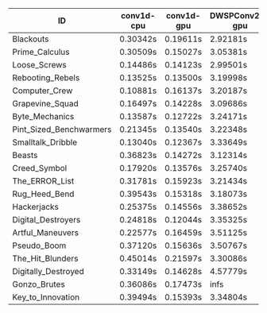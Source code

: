 |ID|conv1d-cpu|conv1d-gpu|DWSPConv2D-gpu|gemm-gpu|avg|
|-|-|-|-|-|-|
|Blackouts|0.30342s|0.19611s|2.92181s|1.73848s|1.28996s|
|Prime_Calculus|0.30509s|0.15027s|3.05381s|1.78273s|1.32297s|
|Loose_Screws|0.14486s|0.14123s|2.99501s|2.02913s|1.32756s|
|Rebooting_Rebels|0.13525s|0.13500s|3.19998s|1.91929s|1.34738s|
|Computer_Crew|0.10881s|0.16137s|3.20187s|1.95196s|1.35600s|
|Grapevine_Squad|0.16497s|0.14228s|3.09686s|2.03347s|1.35940s|
|Byte_Mechanics|0.13587s|0.12722s|3.24171s|2.02354s|1.38209s|
|Pint_Sized_Benchwarmers|0.21345s|0.13540s|3.22348s|2.03500s|1.40183s|
|Smalltalk_Dribble|0.13040s|0.12367s|3.33649s|2.02224s|1.40320s|
|Beasts|0.36823s|0.14272s|3.12314s|1.99426s|1.40709s|
|Creed_Symbol|0.17920s|0.13576s|3.25740s|2.05807s|1.40761s|
|The_ERROR_List|0.31781s|0.15923s|3.21434s|2.10752s|1.44972s|
|Rug_Heed_Bend|0.39543s|0.15318s|3.18073s|2.07901s|1.45209s|
|Hackerjacks|0.25375s|0.14556s|3.38652s|2.05241s|1.45956s|
|Digital_Destroyers|0.24818s|0.12044s|3.35325s|2.15629s|1.46954s|
|Artful_Maneuvers|0.22577s|0.16459s|3.51125s|2.14582s|1.51186s|
|Pseudo_Boom|0.37120s|0.15636s|3.50767s|2.14959s|1.54620s|
|The_Hit_Blunders|0.45014s|0.21597s|3.30086s|2.22273s|1.54742s|
|Digitally_Destroyed|0.33149s|0.14628s|4.57779s|2.71775s|1.94333s|
|Gonzo_Brutes|0.36086s|0.17473s|infs|2.17359s|infs|
|Key_to_Innovation|0.39494s|0.15393s|3.34804s|infs|infs|

